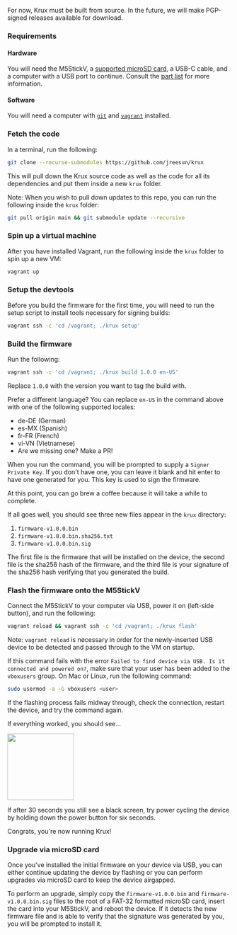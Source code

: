 For now, Krux must be built from source. In the future, we will make PGP-signed releases available for download.

### Requirements
#### Hardware
You will need the M5StickV, a [supported microSD card](https://github.com/m5stack/m5-docs/blob/master/docs/en/core/m5stickv.md#tf-cardmicrosd-test), a USB-C cable, and a computer with a USB port to continue. Consult the [part list](../../parts) for more information.

#### Software
You will need a computer with [`git`](https://git-scm.com/book/en/v2/Getting-Started-Installing-Git) and [`vagrant`](https://www.vagrantup.com/downloads) installed.

### Fetch the code
In a terminal, run the following:
```bash
git clone --recurse-submodules https://github.com/jreesun/krux
```
This will pull down the Krux source code as well as the code for all its dependencies and put them inside a new `krux` folder.

Note: When you wish to pull down updates to this repo, you can run the following inside the `krux` folder:
```bash
git pull origin main && git submodule update --recursive
```

### Spin up a virtual machine
After you have installed Vagrant, run the following inside the `krux` folder to spin up a new VM:
```bash
vagrant up
```

### Setup the devtools
Before you build the firmware for the first time, you will need to run the setup script to install tools necessary for signing builds:
```bash
vagrant ssh -c 'cd /vagrant; ./krux setup'
```

### Build the firmware
Run the following:
```bash
vagrant ssh -c 'cd /vagrant; ./krux build 1.0.0 en-US'
```

Replace `1.0.0` with the version you want to tag the build with.

Prefer a different language? You can replace `en-US` in the command above with one of the following supported locales:

- de-DE (German)
- es-MX (Spanish)
- fr-FR (French)
- vi-VN (Vietnamese)
- Are we missing one? Make a PR!

When you run the command, you will be prompted to supply a `Signer Private Key`. If you don't have one, you can leave it blank and hit enter to have one generated for you. This key is used to sign the firmware.

At this point, you can go brew a coffee because it will take a while to complete.

If all goes well, you should see three new files appear in the `krux` directory:

1. `firmware-v1.0.0.bin`
2. `firmware-v1.0.0.bin.sha256.txt`
3. `firmware-v1.0.0.bin.sig`

The first file is the firmware that will be installed on the device, the second file is the sha256 hash of the firmware, and the third file is your signature of the sha256 hash verifying that you generated the build.

### Flash the firmware onto the M5StickV
Connect the M5StickV to your computer via USB, power it on (left-side button), and run the following:
```bash
vagrant reload && vagrant ssh -c 'cd /vagrant; ./krux flash'
```
Note: `vagrant reload` is necessary in order for the newly-inserted USB device to be detected and passed through to the VM on startup.

If this command fails with the error `Failed to find device via USB. Is it connected and powered on?`, make sure that your user has been added to the `vboxusers` group. On Mac or Linux, run the following command:

```bash
sudo usermod -a -G vboxusers <user>
```

If the flashing process fails midway through, check the connection, restart the device, and try the command again.

If everything worked, you should see...

<img src="../../img/pic-krux-logo.png" width="150">

If after 30 seconds you still see a black screen, try power cycling the device by holding down the power button for six seconds.

Congrats, you're now running Krux!

### Upgrade via microSD card
Once you've installed the initial firmware on your device via USB, you can either continue updating the device by flashing or you can perform upgrades via microSD card to keep the device airgapped.

To perform an upgrade, simply copy the `firmware-v1.0.0.bin` and `firmware-v1.0.0.bin.sig` files to the root of a FAT-32 formatted microSD card, insert the card into your M5StickV, and reboot the device. If it detects the new firmware file and is able to verify that the signature was generated by you, you will be prompted to install it.
